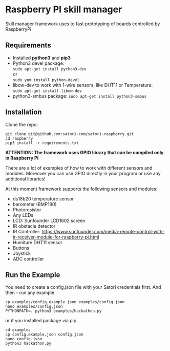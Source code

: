 Raspberry PI skill manager
==============================

Skill manager framework uses to fast prototyping of boards controlled by RaspberryPi

Requirements
------------------------------

  - Installed **python3** and **pip3**
  - Python3 devel package:  
    `sudo apt-get install python3-dev`  
      or  
    `sudo yum install python-devel`
  - libow-dev to work with 1-wire sensors, like DHT11 or Temperature:  
    `sudo apt-get install libow-dev`
  - python3-smbus package:
    `sudo apt-get install python3-smbus`


Installation
------------------------------
Clone the repo:
```
git clone git@github.com:satori-com/satori-raspberry.git
cd raspberry
pip3 install -r requirements.txt
```

**ATTENTION: The framework uses GPIO library that can be compiled only in Raspberry Pi**

There are a lot of examples of how to work with different sensors and modules.
Moreover you can use GPIO directly in your program or use any additional libraries!

At this moment framework supports the following sensors and modules:
  - ds18b20 temperature sensor
  - barometer (BMP180)
  - Photoresistor
  - Any LEDs
  - LCD: Sunfounder LCD1602 screen
  - IR obstacle detector
  - IR Controller: https://www.sunfounder.com/media-remote-control-with-ir-receiver-module-for-raspberry-pi.html
  - Humiture DHT11 sensor
  - Buttons
  - Joystick
  - ADC controller

Run the Example
-------------------------------
You need to create a config.json file with your Satori credentials first.
And then - run any example
```
cp examples/config.example.json examples/config.json
nano examples/config.json
PYTHONPATH=. python3 examples/hackathon.py
```

or if you installed package via pip
```
cd examples
cp config.example.json config.json
nano config.json
python3 hackathon.py
```
